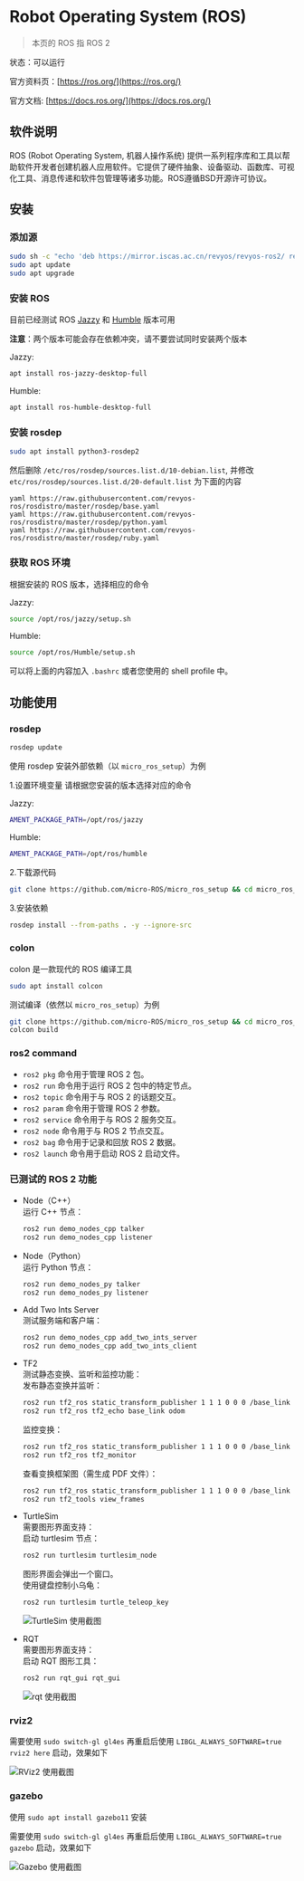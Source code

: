 # Robot Operating System (ROS)
> 本页的 ROS 指 ROS 2

状态：可以运行

官方资料页：[https://ros.org/](https://ros.org/)

官方文档: [https://docs.ros.org/](https://docs.ros.org/)

## 软件说明
ROS (Robot Operating System, 机器人操作系统) 提供一系列程序库和工具以帮助软件开发者创建机器人应用软件。它提供了硬件抽象、设备驱动、函数库、可视化工具、消息传递和软件包管理等诸多功能。ROS遵循BSD开源许可协议。

## 安装
### 添加源

```bash
sudo sh -c "echo 'deb https://mirror.iscas.ac.cn/revyos/revyos-ros2/ revyos-ros2 main\ndeb-src https://mirror.iscas.ac.cn/revyos/revyos-ros2/ revyos-ros2 main' > /etc/apt/sources.list.d/ros.list"
sudo apt update
sudo apt upgrade
```

### 安装 ROS
目前已经测试 ROS [Jazzy](https://docs.ros.org/en/jazzy/) 和 [Humble](https://docs.ros.org/en/humble/) 版本可用

**注意**：两个版本可能会存在依赖冲突，请不要尝试同时安装两个版本

Jazzy:
```bash
apt install ros-jazzy-desktop-full
```

Humble:
```bash
apt install ros-humble-desktop-full
```

### 安装 rosdep
```bash
sudo apt install python3-rosdep2
```

然后删除 `/etc/ros/rosdep/sources.list.d/10-debian.list`,
并修改 `etc/ros/rosdep/sources.list.d/20-default.list` 为下面的内容

```
yaml https://raw.githubusercontent.com/revyos-ros/rosdistro/master/rosdep/base.yaml
yaml https://raw.githubusercontent.com/revyos-ros/rosdistro/master/rosdep/python.yaml
yaml https://raw.githubusercontent.com/revyos-ros/rosdistro/master/rosdep/ruby.yaml
```

### 获取 ROS 环境
根据安装的 ROS 版本，选择相应的命令

Jazzy:
```bash
source /opt/ros/jazzy/setup.sh
```

Humble:
```bash
source /opt/ros/Humble/setup.sh
```

可以将上面的内容加入 `.bashrc` 或者您使用的 shell profile 中。

## 功能使用
### rosdep
```bash
rosdep update
```
使用 rosdep 安装外部依赖（以 `micro_ros_setup`）为例

1.设置环境变量
请根据您安装的版本选择对应的命令

Jazzy:
```bash
AMENT_PACKAGE_PATH=/opt/ros/jazzy
```

Humble:
```bash
AMENT_PACKAGE_PATH=/opt/ros/humble
```

2.下载源代码
```bash
git clone https://github.com/micro-ROS/micro_ros_setup && cd micro_ros_setup
```
3.安装依赖
```bash
rosdep install --from-paths . -y --ignore-src
```

### colon
colon 是一款现代的 ROS 编译工具

```bash
sudo apt install colcon
```
测试编译（依然以 `micro_ros_setup`）为例
```bash
git clone https://github.com/micro-ROS/micro_ros_setup && cd micro_ros_setup
colcon build
```

### ros2 command
- `ros2 pkg` 命令用于管理 ROS 2 包。
- `ros2 run` 命令用于运行 ROS 2 包中的特定节点。
- `ros2 topic` 命令用于与 ROS 2 的话题交互。
- `ros2 param` 命令用于管理 ROS 2 参数。
- `ros2 service` 命令用于与 ROS 2 服务交互。
- `ros2 node` 命令用于与 ROS 2 节点交互。
- `ros2 bag` 命令用于记录和回放 ROS 2 数据。
- `ros2 launch` 命令用于启动 ROS 2 启动文件。

### 已测试的 ROS 2 功能

- Node（C++）  
  运行 C++ 节点：  
  ```bash
  ros2 run demo_nodes_cpp talker
  ros2 run demo_nodes_cpp listener  
  ```

- Node（Python）  
  运行 Python 节点：  
  ```bash
  ros2 run demo_nodes_py talker  
  ros2 run demo_nodes_py listener  
  ```

- Add Two Ints Server  
  测试服务端和客户端：  
  ```bash
  ros2 run demo_nodes_cpp add_two_ints_server  
  ros2 run demo_nodes_cpp add_two_ints_client  
  ```

- TF2  
  测试静态变换、监听和监控功能：  
   发布静态变换并监听：  
    ```bash
    ros2 run tf2_ros static_transform_publisher 1 1 1 0 0 0 /base_link /odom  
    ros2 run tf2_ros tf2_echo base_link odom  
    ```  
   监控变换：  
    ```bash
    ros2 run tf2_ros static_transform_publisher 1 1 1 0 0 0 /base_link /odom  
    ros2 run tf2_ros tf2_monitor  
    ```  
   查看变换框架图（需生成 PDF 文件）：  
    ```bash
    ros2 run tf2_ros static_transform_publisher 1 1 1 0 0 0 /base_link /odom  
    ros2 run tf2_tools view_frames  
    ```

- TurtleSim  
  需要图形界面支持：  
   启动 turtlesim 节点：  
    ```bash
    ros2 run turtlesim turtlesim_node  
    ```  
   图形界面会弹出一个窗口。  
   使用键盘控制小乌龟：  
    ```bash
    ros2 run turtlesim turtle_teleop_key  
    ```
    
  ![TurtleSim 使用截图](./Images/ROS2_TurtleSim.png)

- RQT  
  需要图形界面支持：  
   启动 RQT 图形工具：  
    ```bash
    ros2 run rqt_gui rqt_gui  
    ```

  ![rqt 使用截图](./Images/ROS2_rqt.png)

### rviz2
需要使用 `sudo switch-gl gl4es` 再重启后使用 `LIBGL_ALWAYS_SOFTWARE=true rviz2 here` 启动，效果如下

![RViz2 使用截图](./Images/ROS2_RViz.png)

### gazebo
使用 `sudo apt install gazebo11` 安装

需要使用 `sudo switch-gl gl4es` 再重启后使用 `LIBGL_ALWAYS_SOFTWARE=true gazebo` 启动，效果如下

![Gazebo 使用截图](./Images/ROS2_Gazebo.png)